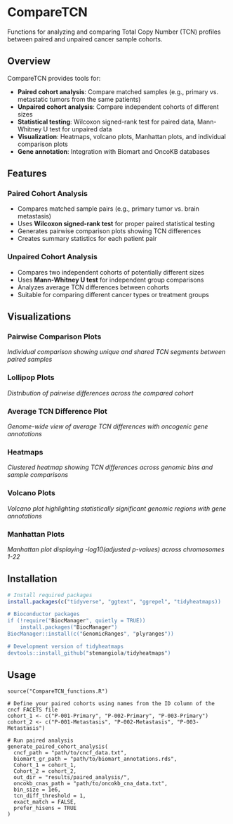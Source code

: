 # CompareTCN

Functions for analyzing and comparing Total Copy Number (TCN) profiles between paired and unpaired cancer sample cohorts.

## Overview

CompareTCN provides tools for:
- **Paired cohort analysis**: Compare matched samples (e.g., primary vs. metastatic tumors from the same patients)
- **Unpaired cohort analysis**: Compare independent cohorts of different sizes
- **Statistical testing**: Wilcoxon signed-rank test for paired data, Mann-Whitney U test for unpaired data
- **Visualization**: Heatmaps, volcano plots, Manhattan plots, and individual comparison plots
- **Gene annotation**: Integration with Biomart and OncoKB databases

## Features

### Paired Cohort Analysis
- Compares matched sample pairs (e.g., primary tumor vs. brain metastasis)
- Uses **Wilcoxon signed-rank test** for proper paired statistical testing
- Generates pairwise comparison plots showing TCN differences
- Creates summary statistics for each patient pair

### Unpaired Cohort Analysis  
- Compares two independent cohorts of potentially different sizes
- Uses **Mann-Whitney U test** for independent group comparisons
- Analyzes average TCN differences between cohorts
- Suitable for comparing different cancer types or treatment groups

## Visualizations

### Pairwise Comparison Plots
*Individual comparison showing unique and shared TCN segments between paired samples*

<!-- ![Pairwise Comparison](plots/pairwise_comparison_example.png) -->

### Lollipop Plots
*Distribution of pairwise differences across the compared cohort*

<!-- ![Lollipop Plot](plots/lollipop_example.png) -->

### Average TCN Difference Plot
*Genome-wide view of average TCN differences with oncogenic gene annotations*

<!-- ![Average TCN Difference](plots/average_tcn_diff_example.png) -->

### Heatmaps
*Clustered heatmap showing TCN differences across genomic bins and sample comparisons*

<!-- ![Heatmap](plots/heatmap_example.png) -->

### Volcano Plots
*Volcano plot highlighting statistically significant genomic regions with gene annotations*

<!-- ![Volcano Plot](plots/volcano_plot_example.png) -->

### Manhattan Plots
*Manhattan plot displaying -log10(adjusted p-values) across chromosomes 1-22*

<!-- ![Manhattan Plot](plots/manhattan_plot_example.png) -->


## Installation

```r
# Install required packages
install.packages(c("tidyverse", "ggtext", "ggrepel", "tidyheatmaps))

# Bioconductor packages
if (!require("BiocManager", quietly = TRUE))
    install.packages("BiocManager")
BiocManager::install(c("GenomicRanges", "plyranges"))

# Development version of tidyheatmaps
devtools::install_github("stemangiola/tidyheatmaps")
```

## Usage
```
source("CompareTCN_functions.R")

# Define your paired cohorts using names from the ID column of the cncf FACETS file
cohort_1 <- c("P-001-Primary", "P-002-Primary", "P-003-Primary")
cohort_2 <- c("P-001-Metastasis", "P-002-Metastasis", "P-003-Metastasis")

# Run paired analysis
generate_paired_cohort_analysis(
  cncf_path = "path/to/cncf_data.txt",
  biomart_gr_path = "path/to/biomart_annotations.rds",
  Cohort_1 = cohort_1,
  Cohort_2 = cohort_2,
  out_dir = "results/paired_analysis/",
  oncokb_cnas_path = "path/to/oncokb_cna_data.txt",
  bin_size = 1e6,
  tcn_diff_threshold = 1,
  exact_match = FALSE, 
  prefer_hisens = TRUE
)
```




